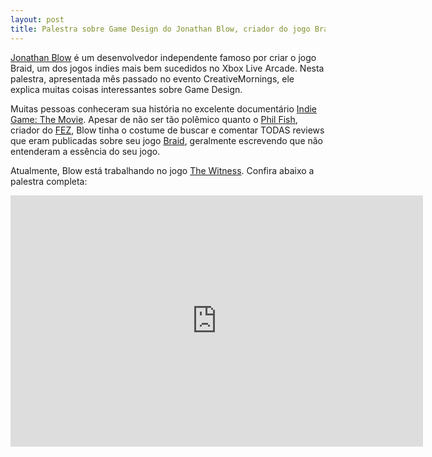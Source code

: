 ```yaml
---
layout: post
title: Palestra sobre Game Design do Jonathan Blow, criador do jogo Braid
---
```


[Jonathan Blow](https://twitter.com/Jonathan_Blow "Blow") é um desenvolvedor independente famoso por criar o jogo Braid, um dos jogos indies mais bem sucedidos no Xbox Live Arcade. Nesta palestra, apresentada mês passado no evento CreativeMornings, ele explica muitas coisas interessantes sobre Game Design.

Muitas pessoas conheceram sua história no excelente documentário [Indie Game: The Movie](http://gamedeveloper.com.br/blog/2012/06/12/indie-game-the-movie/ "Movie"). Apesar de não ser tão polêmico quanto o [Phil Fish](https://twitter.com/PHIL_FISH "Phil Fish"), criador do [FEZ](http://polytroncorporation.com/61-2 "FEZ"), Blow tinha o costume de buscar e comentar TODAS reviews que eram publicadas sobre seu jogo [Braid](http://braid-game.com/ "Braid"), geralmente escrevendo que não entenderam a essência do seu jogo.

Atualmente, Blow está trabalhando no jogo [The Witness](http://the-witness.net/ "The Witness"). Confira abaixo a palestra completa:

<span class="embed-youtube" style="text-align:center; display: block;"><iframe allowfullscreen="true" class="youtube-player" frameborder="0" height="402" src="http://www.youtube.com/embed/AxFzf6yIfcc?version=3&rel=1&fs=1&autohide=2&showsearch=0&showinfo=1&iv_load_policy=1&wmode=transparent" type="text/html" width="660"></iframe></span>
